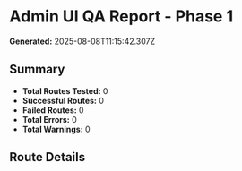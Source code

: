 # Admin UI QA Report - Phase 1

**Generated:** 2025-08-08T11:15:42.307Z

## Summary

- **Total Routes Tested:** 0
- **Successful Routes:** 0
- **Failed Routes:** 0
- **Total Errors:** 0
- **Total Warnings:** 0

## Route Details

